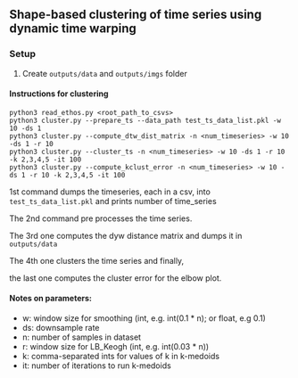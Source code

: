 ## Shape-based clustering of time series using dynamic time warping

### Setup
1. Create `outputs/data` and `outputs/imgs` folder


#### Instructions for clustering
```
python3 read_ethos.py <root_path_to_csvs>
python3 cluster.py --prepare_ts --data_path test_ts_data_list.pkl -w 10 -ds 1
python3 cluster.py --compute_dtw_dist_matrix -n <num_timeseries> -w 10 -ds 1 -r 10
python3 cluster.py --cluster_ts -n <num_timeseries> -w 10 -ds 1 -r 10 -k 2,3,4,5 -it 100
python3 cluster.py --compute_kclust_error -n <num_timeseries> -w 10 -ds 1 -r 10 -k 2,3,4,5 -it 100
```
1st command dumps the timeseries, each in a csv, into `test_ts_data_list.pkl` and prints number of time_series

The 2nd command pre processes the time series.

The 3rd one computes the dyw distance matrix and dumps it in `outputs/data`

The 4th one clusters the time series and finally,

the last one computes the cluster error for the elbow plot.

#### Notes on parameters:
- w: window size for smoothing (int, e.g. int(0.1 * n); or float, e.g 0.1)
- ds: downsample rate
- n: number of samples in dataset
- r: window size for LB_Keogh (int, e.g. int(0.03 * n))
- k: comma-separated ints for values of k in k-medoids
- it: number of iterations to run k-medoids

